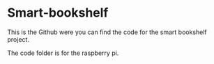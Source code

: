 # Smart-bookshelf
This is the Github were you can find the code for the smart bookshelf project.

The code folder is for the raspberry pi.
